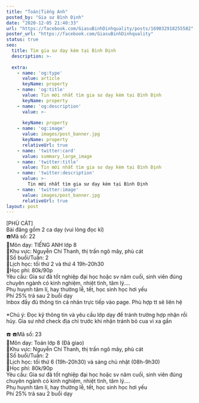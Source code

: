 ```yaml
---
title: "Toán|Tiếng Anh"
posted_by: "Gia sư Bình Định"
date: "2020-12-05 21:40:33"
url: "https://facebook.com/GiasuBinhDinhquality/posts/169032918255582"
poster_url: "https://facebook.com/GiasuBinhDinhquality"
status: true
seo:
  title: Tìm gia sư dạy kèm tại Bình Định
  description: >-
    
  extra:
    - name: 'og:type'
      value: article
      keyName: property
    - name: 'og:title'
      value: Tin mới nhất tìm gia sư dạy kèm tại Bình Định
      keyName: property
    - name: 'og:description'
      value: >-
        
      keyName: property
    - name: 'og:image'
      value: images/post_banner.jpg
      keyName: property
      relativeUrl: true
    - name: 'twitter:card'
      value: summary_large_image
    - name: 'twitter:title'
      value: Tin mới nhất tìm gia sư dạy kèm tại Bình Định
    - name: 'twitter:description'
      value: >-
        Tin mới nhất tìm gia sư dạy kèm tại Bình Định
    - name: 'twitter:image'
      value: images/post_banner.jpg
      relativeUrl: true
layout: post
---
```

[PHÙ CÁT]<br>Bài đăng gồm 2 ca dạy (vui lòng đọc kĩ)<br>☎️Mã số: 22<br>🔹Môn dạy: TIẾNG ANH lớp 8<br>🔹Khu vực: Nguyễn Chí Thanh, thị trấn ngô mây, phù cát<br>🔹Số buổi/Tuần: 2<br>🔹Lịch học: tối thứ 2 và thứ 4 19h-20h30<br>🔹Học phí: 80k/90p<br>Yêu cầu: Gia sư đã tốt nghiệp đại học hoặc sv năm cuối, sinh viên đúng chuyên ngành có kinh nghiệm, nhiệt tình, tâm lý....<br>Phụ huynh tâm lí, hay thưởng lễ, tết, học sinh học hơi yếu<br>Phí 25% trả sau 2 buổi dạy<br>Inbox đầy đủ thông tin cá nhân trực tiếp vào page. Phù hợp tt sẽ liên hệ<br><br>*Chú ý: Đọc kỹ thông tin và yêu cầu lớp dạy để tránh trường hợp nhận rồi hủy. Gia sư nhớ check địa chỉ trước khi nhận tránh bỏ cua vì xa gần<br><br>☎️ ☎️Mã số: 23<br>🔹Môn dạy: Toán lớp 8 (Đã giao)<br>🔹Khu vực: Nguyễn Chí Thanh, thị trấn ngô mây, phù cát<br>🔹Số buổi/Tuần: 2<br>🔹Lịch học: tối thứ 6 (19h-20h30) và sáng chủ nhật (08h-9h30)<br>🔹Học phí: 80k/90p<br>Yêu cầu: Gia sư đã tốt nghiệp đại học hoặc sv năm cuối, sinh viên đúng chuyên ngành có kinh nghiệm, nhiệt tình, tâm lý....<br>Phụ huynh tâm lí, hay thưởng lễ, tết, học sinh học hơi yếu<br>Phí 25% trả sau 2 buổi dạy
